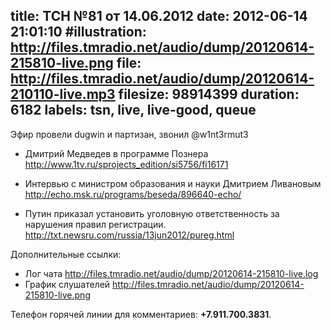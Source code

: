 title: ТСН №81 от 14.06.2012
date: 2012-06-14 21:01:10
#illustration: http://files.tmradio.net/audio/dump/20120614-215810-live.png
file: http://files.tmradio.net/audio/dump/20120614-210110-live.mp3
filesize: 98914399
duration: 6182
labels: tsn, live, live-good, queue
---

Эфир провели dugwin и партизан, звонил @w1nt3rmut3

- Дмитрий Медведев в программе Познера
  http://www.1tv.ru/sprojects_edition/si5756/fi16171

- Интервью с министром образования и науки Дмитрием Ливановым
  http://echo.msk.ru/programs/beseda/896640-echo/

- Путин приказал установить уголовную ответственность за нарушения правил регистрации.
  http://txt.newsru.com/russia/13jun2012/pureg.html

Дополнительные ссылки:

- Лог чата
  http://files.tmradio.net/audio/dump/20120614-215810-live.log
- График слушателей
  http://files.tmradio.net/audio/dump/20120614-215810-live.png

Телефон горячей линии для комментариев: **+7.911.700.3831**.
